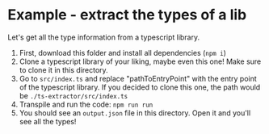 
# Example - extract the types of a lib

Let's get all the type information from a typescript library. 

1. First, download this folder and install all dependencies (`npm i`)
2. Clone a typescript library of your liking, maybe even this one! Make sure to clone it in this directory.
3. Go to `src/index.ts` and replace "pathToEntryPoint" with the entry point of the typescript library. If you decided to clone this one, the path would be `./ts-extractor/src/index.ts`
4. Transpile and run the code: `npm run run`
5. You should see an `output.json` file in this directory. Open it and you'll see all the types!
